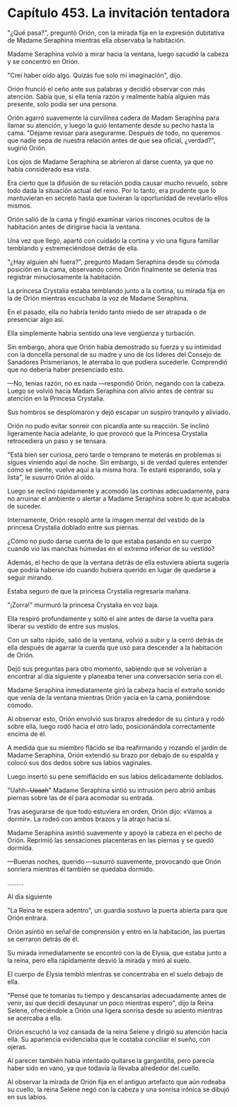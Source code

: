 
# Capítulo 453. La invitación tentadora


"¿Qué pasa?", preguntó Orión, con la mirada fija en la expresión dubitativa de Madame Seraphina mientras ella observaba la habitación.

Madame Seraphina volvió a mirar hacia la ventana, luego sacudió la cabeza y se concentró en Orión.

"Creí haber oído algo. Quizás fue solo mi imaginación", dijo.

Orión frunció el ceño ante sus palabras y decidió observar con más atención. Sabía que, si ella tenía razón y realmente había alguien más presente, solo podía ser una persona.

Orión agarró suavemente la curvilínea cadera de Madam Seraphina para llamar su atención, y luego la guió lentamente desde su pecho hasta la cama. "Déjame revisar para asegurarme. Después de todo, no queremos que nadie sepa de nuestra relación antes de que sea oficial, ¿verdad?", sugirió Orión.

Los ojos de Madame Seraphina se abrieron al darse cuenta, ya que no había considerado esa vista.

Era cierto que la difusión de su relación podía causar mucho revuelo, sobre todo dada la situación actual del reino. Por lo tanto, era prudente que lo mantuvieran en secreto hasta que tuvieran la oportunidad de revelarlo ellos mismos.

Orión salió de la cama y fingió examinar varios rincones ocultos de la habitación antes de dirigirse hacia la ventana.

Una vez que llegó, apartó con cuidado la cortina y vio una figura familiar temblando y estremeciéndose detrás de ella.

"¿Hay alguien ahí fuera?", preguntó Madam Seraphina desde su cómoda posición en la cama, observando cómo Orión finalmente se detenía tras registrar minuciosamente la habitación.

La princesa Crystalia estaba temblando junto a la cortina, su mirada fija en la de Orión mientras escuchaba la voz de Madame Seraphina.

En el pasado, ella no habría tenido tanto miedo de ser atrapada o de presenciar algo así.

Ella simplemente habría sentido una leve vergüenza y turbación.

Sin embargo, ahora que Orión había demostrado su fuerza y su intimidad con la doncella personal de su madre y uno de los líderes del Consejo de Sanadores Prismerianos, le aterraba lo que pudiera sucederle. Comprendió que no debería haber presenciado esto.

—No, tenías razón, no es nada —respondió Orión, negando con la cabeza. Luego se volvió hacia Madam Seraphina con alivio antes de centrar su atención en la Princesa Crystalia.

Sus hombros se desplomaron y dejó escapar un suspiro tranquilo y aliviado.

Orión no pudo evitar sonreír con picardía ante su reacción. Se inclinó ligeramente hacia adelante, lo que provocó que la Princesa Crystalia retrocediera un paso y se tensara.

"Está bien ser curiosa, pero tarde o temprano te meterás en problemas si sigues viniendo aquí de noche. Sin embargo, si de verdad quieres entender cómo se siente, vuelve aquí a la misma hora. Te estaré esperando, sola y lista", le susurró Orión al oído.

Luego se reclinó rápidamente y acomodó las cortinas adecuadamente, para no arruinar el ambiente o alertar a Madame Seraphina sobre lo que acababa de suceder.

Internamente, Orión resopló ante la imagen mental del vestido de la princesa Crystalia doblado entre sus piernas.

¿Cómo no pudo darse cuenta de lo que estaba pasando en su cuerpo cuando vio las manchas húmedas en el extremo inferior de su vestido?

Además, el hecho de que la ventana detrás de ella estuviera abierta sugería que podría haberse ido cuando hubiera querido en lugar de quedarse a seguir mirando.

Estaba seguro de que la princesa Crystalia regresaría mañana.

"¡Zorra!" murmuró la princesa Crystalia en voz baja.

Ella respiró profundamente y soltó el aire antes de darse la vuelta para liberar su vestido de entre sus muslos.

Con un salto rápido, salió de la ventana, volvió a subir y la cerró detrás de ella después de agarrar la cuerda que usó para descender a la habitación de Orión.

Dejó sus preguntas para otro momento, sabiendo que se volverían a encontrar al día siguiente y planeaba tener una conversación seria con él.

Madame Seraphina inmediatamente giró la cabeza hacia el extraño sonido que venía de la ventana mientras Orión yacía en la cama, poniéndose cómodo.

Al observar esto, Orión envolvió sus brazos alrededor de su cintura y rodó sobre ella, luego rodó hacia el otro lado, posicionándola correctamente encima de él.

A medida que su miembro flácido se iba reafirmando y rozando el jardín de Madame Seraphina, Orión extendió su brazo por debajo de su espalda y colocó sus dos dedos sobre sus labios vaginales.

Luego insertó su pene semiflácido en sus labios delicadamente doblados.

"Uahh~~~Uaaah~~" Madame Seraphina sintió su intrusión pero abrió ambas piernas sobre las de él para acomodar su entrada.

Tras asegurarse de que todo estuviera en orden, Orión dijo: «Vamos a dormir». La rodeó con ambos brazos y la atrajo hacia sí.

Madame Seraphina asintió suavemente y apoyó la cabeza en el pecho de Orión. Reprimió las sensaciones placenteras en las piernas y se quedó dormida.

—Buenas noches, querido —susurró suavemente, provocando que Orión sonriera mientras él también se quedaba dormido.

…......

Al día siguiente

"La Reina te espera adentro", un guardia sostuvo la puerta abierta para que Orión entrara.

Orión asintió en señal de comprensión y entró en la habitación, las puertas se cerraron detrás de él.

Su mirada inmediatamente se encontró con la de Elysia, que estaba junto a la reina, pero ella rápidamente desvió la mirada y miró al suelo.

El cuerpo de Elysia tembló mientras se concentraba en el suelo debajo de ella.

"Pensé que te tomarías tu tiempo y descansarías adecuadamente antes de venir, así que decidí desayunar un poco mientras espero", dijo la Reina Selene, ofreciéndole a Orión una ligera sonrisa desde su asiento mientras se acercaba a ella.

Orión escuchó la voz cansada de la reina Selene y dirigió su atención hacia ella. Su apariencia evidenciaba que le costaba conciliar el sueño, con ojeras.

Al parecer también había intentado quitarse la gargantilla, pero parecía haber sido en vano, ya que todavía la llevaba alrededor del cuello.

Al observar la mirada de Orión fija en el antiguo artefacto que aún rodeaba su cuello, la reina Selene negó con la cabeza y una sonrisa irónica se dibujó en sus labios.